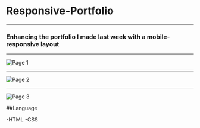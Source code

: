 # Responsive-Portfolio
---

### Enhancing the portfolio I made last week with a mobile-responsive layout

---
![Page 1](https://github.com/ksquarcia2008/Responsive-Portfolio/blob/master/assets/images/page1-responsive.png?raw=true)

---

![Page 2](https://github.com/ksquarcia2008/Responsive-Portfolio/blob/master/assets/images/page2-responsive.png?raw=true)

---

![Page 3](https://github.com/ksquarcia2008/Responsive-Portfolio/blob/master/assets/images/page3-responsive.png?raw=true)



##Language

-HTML
-CSS

